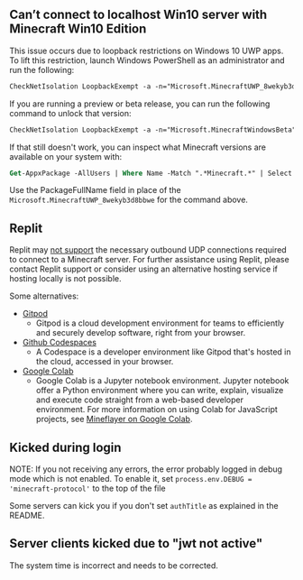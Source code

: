 ## Can’t connect to localhost Win10 server with Minecraft Win10 Edition

This issue occurs due to loopback restrictions on Windows 10 UWP apps. To lift this restriction, launch Windows PowerShell as an administrator and run the following:

```ps
CheckNetIsolation LoopbackExempt -a -n="Microsoft.MinecraftUWP_8wekyb3d8bbwe"
```

If you are running a preview or beta release, you can run the following command to unlock that version:

```ps
CheckNetIsolation LoopbackExempt -a -n="Microsoft.MinecraftWindowsBeta"
```

If that still doesn't work, you can inspect what Minecraft versions are available on your system with:

```ps
Get-AppxPackage -AllUsers | Where Name -Match ".*Minecraft.*" | Select Name,InstallLocation,PackageFullName
```

Use the PackageFullName field in place of the `Microsoft.MinecraftUWP_8wekyb3d8bbwe` for the command above.

## Replit

Replit may [not support](https://github.com/PrismarineJS/bedrock-protocol/issues/363) the necessary outbound UDP connections required to connect to a Minecraft server. For further assistance using Replit, please contact Replit support or consider using an alternative hosting service if hosting locally is not possible.

Some alternatives:
* [Gitpod](https://www.gitpod.io/)
  * Gitpod is a cloud development environment for teams to efficiently and securely develop software, right from your browser.
* [Github Codespaces](https://github.com/features/codespaces)
  * A Codespace is a developer environment like Gitpod that's hosted in the cloud, accessed in your browser.
* [Google Colab](https://colab.research.google.com/)
  * Google Colab is a Jupyter notebook environment. Jupyter notebook offer a Python environment where you can write, explain, visualize and execute code straight from a web-based developer environment. For more information on using Colab for JavaScript projects, see [Mineflayer on Google Colab](https://colab.research.google.com/github/PrismarineJS/mineflayer/blob/master/docs/mineflayer.ipynb).

## Kicked during login
NOTE: If you not receiving any errors, the error probably logged in debug mode which is not enabled. To enable it, set `process.env.DEBUG = 'minecraft-protocol'` to the top of the file

Some servers can kick you if you don't set `authTitle` as explained in the README. 

## Server clients kicked due to "jwt not active"

The system time is incorrect and needs to be corrected.
